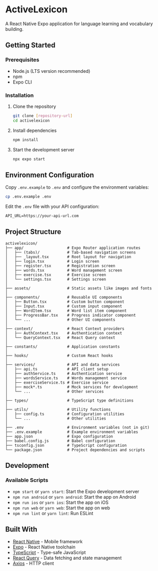 # ActiveLexicon

A React Native Expo application for language learning and vocabulary building.

## Getting Started

### Prerequisites

- Node.js (LTS version recommended)
- npm
- Expo CLI

### Installation

1. Clone the repository
   ```bash
   git clone [repository-url]
   cd activelexicon
   ```

2. Install dependencies
   ```bash
   npm install
   ```

3. Start the development server
   ```bash
   npx expo start
   ```

## Environment Configuration

Copy `.env.example` to `.env` and configure the environment variables:

```bash
cp .env.example .env
```

Edit the `.env` file with your API configuration:

```
API_URL=https://your-api-url.com
```

## Project Structure

```
activelexicon/
├── app/                   # Expo Router application routes
│   ├── (tabs)/            # Tab-based navigation screens
│   ├── _layout.tsx        # Root layout for navigation
│   ├── login.tsx          # Login screen
│   ├── register.tsx       # Registration screen
│   ├── words.tsx          # Word management screen
│   ├── exercise.tsx       # Exercise screen
│   └── settings.tsx       # Settings screen
│
├── assets/                # Static assets like images and fonts
│
├── components/            # Reusable UI components
│   ├── Button.tsx         # Custom button component
│   ├── Input.tsx          # Custom input component
│   ├── WordItem.tsx       # Word list item component
│   ├── ProgressBar.tsx    # Progress indicator component
│   └── ...                # Other UI components
│
├── context/               # React Context providers
│   ├── AuthContext.tsx    # Authentication context
│   └── QueryContext.tsx   # React Query context
│
├── constants/             # Application constants
│
├── hooks/                 # Custom React hooks
│
├── services/              # API and data services
│   ├── api.ts             # API client setup
│   ├── authService.ts     # Authentication service
│   ├── wordsService.ts    # Words management service
│   ├── exerciseService.ts # Exercise service
│   ├── mock*.ts           # Mock services for development
│   └── ...                # Other services
│
├── types/                 # TypeScript type definitions
│
├── utils/                 # Utility functions
│   ├── config.ts          # Configuration utilities
│   └── ...                # Other utilities
│
├── .env                   # Environment variables (not in git)
├── .env.example           # Example environment variables
├── app.json               # Expo configuration
├── babel.config.js        # Babel configuration
├── tsconfig.json          # TypeScript configuration
└── package.json           # Project dependencies and scripts
```

## Development

### Available Scripts

- `npm start` or `yarn start`: Start the Expo development server
- `npm run android` or `yarn android`: Start the app on Android
- `npm run ios` or `yarn ios`: Start the app on iOS
- `npm run web` or `yarn web`: Start the app on web
- `npm run lint` or `yarn lint`: Run ESLint

## Built With

- [React Native](https://reactnative.dev/) - Mobile framework
- [Expo](https://expo.dev/) - React Native toolchain
- [TypeScript](https://www.typescriptlang.org/) - Type-safe JavaScript
- [React Query](https://tanstack.com/query) - Data fetching and state management
- [Axios](https://axios-http.com/) - HTTP client